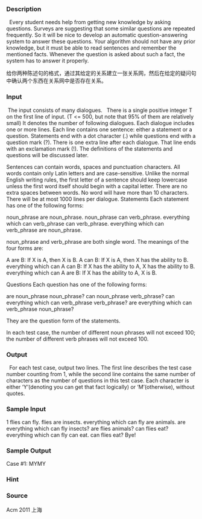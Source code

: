 
### Description
  Every student needs help from getting new knowledge by asking questions. Surveys are suggesting that some similar questions are repeated frequently. So it will be nice to develop an automatic question-answering system to answer these questions. Your algorithm should not have any prior knowledge, but it must be able to read sentences and remember the mentioned facts. Whenever the question is asked about such a fact, the system has to answer it properly.


给你两种陈述句的格式，通过其给定的关系建立一张关系网，然后在给定的疑问句中确认两个东西在关系网中是否存在关系。
### Input
 The input consists of many dialogues.
  There is a single positive integer T on the first line of input. (T <= 500, but note that 95% of them are relatively small) It denotes the number of following dialogues. Each dialogue includes one or more lines. Each line contains one sentence: either a statement or a question. Statements end with a dot character (.) while questions end with a question mark (?). There is one extra line after each dialogue. That line ends with an exclamation mark (!). The definitions of the statements and questions will be discussed later.

Sentences can contain words, spaces and punctuation characters. All words contain only Latin letters and are case-sensitive. Unlike the normal English writing rules, the first letter of a sentence should keep lowercase unless the first word itself should begin with a capital letter. There are no extra spaces between words. No word will have more than 10 characters. There will be at most 1000 lines per dialogue.
Statements
Each statement has one of the following forms:

noun_phrase are noun_phrase.
noun_phrase can verb_phrase.
everything which can verb_phrase can verb_phrase.
everything which can verb_phrase are noun_phrase.

noun_phrase and verb_phrase are both single word. The meanings of the four forms are:

A are B: If X is A, then X is B.
A can B: If X is A, then X has the ability to B.
everything which can A can B: If X has the ability to A, X has the ability to B.
everything which can A are B: If X has the ability to A, X is B.

Questions
Each question has one of the following forms:

are noun_phrase noun_phrase?
can noun_phrase verb_phrase?
can everything which can verb_phrase verb_phrase?
are everything which can verb_phrase noun_phrase?


They are the question form of the statements.

In each test case, the number of different noun phrases will not exceed 100; the number of different verb phrases will not exceed 100.

### Output
  For each test case, output two lines. The first line describes the test case number counting from 1, while the second line contains the same number of characters as the number of questions in this test case. Each character is either ‘Y’(denoting you can get that fact logically) or ‘M’(otherwise), without quotes.
 
### Sample Input
1
flies can fly.
flies are insects.
everything which can fly are animals.
are everything which can fly insects?
are flies animals?
can flies eat?
everything which can fly can eat.
can flies eat?
Bye!





### Sample Output
Case #1:
MYMY

### Hint

### Source
Acm 2011 上海